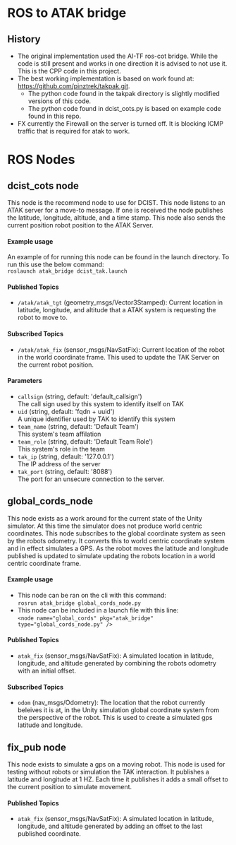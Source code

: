 # ROS to ATAK bridge
## History
- The original implementation used the AI-TF  ros-cot bridge. While the code is still present and works in one direction it is advised to not use it. This is the CPP code in this project.
- The best working implementation is based on work found at: https://github.com/pinztrek/takpak.git.
    - The python code found in the takpak directory is slightly modified versions of this code.
    - The python code found in dcist_cots.py is based on example code found in this repo.
- FX currently the Firewall on the server is turned off. It is blocking ICMP traffic that is required for atak to work.    

# ROS Nodes
## dcist_cots node     
This node is the recommend node to use for DCIST. This node listens to an ATAK server for a move-to message. If one is received the node publishes the latitude, longitude, altitude, and a time stamp.  This node also sends the current position robot position to the ATAK Server.  

#### Example usage
An example of for running this node can be found in the launch directory. To run this use the below command:  
`roslaunch atak_bridge dcist_tak.launch`  

#### Published Topics
- `/atak/atak_tgt` (geometry_msgs/Vector3Stamped): Current location in latitude, longitude, and altitude that a ATAK system is requesting the robot to move to.   

#### Subscribed Topics
- `/atak/atak_fix` (sensor_msgs/NavSatFix): Current location of the robot in the world coordinate frame. This used to update the TAK Server on the current robot position.

#### Parameters
- `callsign` (string, default: 'default_callsign')  
    The call sign used by this system to identify itself on TAK  
- `uid` (string, default: 'fqdn + uuid')  
    A unique identifier used by TAK to identify this system  
- `team_name` (string, default: 'Default Team')  
    This system's team affilation
- `team_role` (string, default: 'Default Team Role')  
    This system's role in the team
- `tak_ip` (string, default: '127.0.0.1')  
    The IP address of the server
- `tak_port` (string, default: '8088')  
    The port for an unsecure connection to the server.

## global_cords_node 
This node exists as a work around for the current state of the Unity simulator. At this time the simulator does not produce world centric coordinates. This node subscribes to the global coordinate system as seen by the robots odometry. It converts this to world centric coordinate system and in effect simulates a GPS. As the robot moves the latitude and longitude published is updated to simulate updating the robots location in a world centric coordinate frame.

#### Example usage
- This node can be ran on the cli with this command:  
`rosrun atak_bridge global_cords_node.py`   
- This node can be included in a launch file with this line:  
`<node name="global_cords" pkg="atak_bridge" type="global_cords_node.py" />`  


#### Published Topics
- `atak_fix` (sensor_msgs/NavSatFix): A simulated location in latitude, longitude, and altitude generated by combining the robots odometry with an initial offset.   

#### Subscribed Topics
- `odom` (nav_msgs/Odometry): The location that the robot currently beleives it is at, in the Unity simulation global coordinate system from the perspective of the robot. This is used to create a simulated gps latitude and longitude.  

## fix_pub node
This node exists to simulate a gps on a moving robot. This node is used for testing without robots or simulation the TAK interaction. It publishes a latitude and longitude at 1 HZ. Each time it publishes it adds a small offset to the current position to simulate movement.

#### Published Topics
- `atak_fix` (sensor_msgs/NavSatFix): A simulated location in latitude, longitude, and altitude generated by adding an offset to the last published coordinate.   




